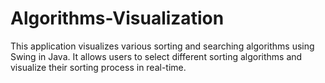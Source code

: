 # Algorithms-Visualization
This application visualizes various sorting and searching algorithms using Swing in Java. It allows users to select different sorting algorithms and visualize their sorting process in real-time.
